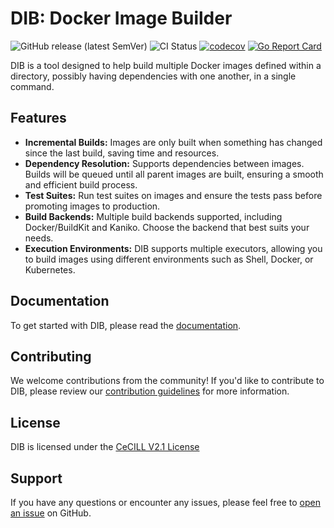 DIB: Docker Image Builder
=========================

![GitHub release (latest SemVer)](https://img.shields.io/github/v/release/radiofrance/dib?sort=semver)
![CI Status](https://img.shields.io/github/actions/workflow/status/radiofrance/dib/ci.yml?label=CI&logo=github-actions&logoColor=fff)
[![codecov](https://codecov.io/gh/radiofrance/dib/branch/main/graph/badge.svg)](https://codecov.io/gh/radiofrance/dib)
[![Go Report Card](https://goreportcard.com/badge/github.com/radiofrance/dib)](https://goreportcard.com/report/github.com/radiofrance/dib)

DIB is a tool designed to help build multiple Docker images defined within a directory, possibly having dependencies
with one another, in a single command.

## Features

- **Incremental Builds:** Images are only built when something has changed since the last build, saving time and resources.
- **Dependency Resolution:** Supports dependencies between images. Builds will be queued until all parent images are built, ensuring a smooth and efficient build process.
- **Test Suites:** Run test suites on images and ensure the tests pass before promoting images to production.
- **Build Backends:** Multiple build backends supported, including Docker/BuildKit and Kaniko. Choose the backend that best suits your needs.
- **Execution Environments:** DIB supports multiple executors, allowing you to build images using different environments such as Shell, Docker, or Kubernetes.

## Documentation

To get started with DIB, please read the [documentation](https://radiofrance.github.io/dib).

## Contributing

We welcome contributions from the community! If you'd like to contribute to DIB, please review our 
[contribution guidelines](https://github.com/radiofrance/dib/blob/main/CONTRIBUTING.md) for more information.

## License

DIB is licensed under the [CeCILL V2.1 License](https://cecill.info/licences/Licence_CeCILL_V2.1-en.txt)

## Support

If you have any questions or encounter any issues, please feel free to 
[open an issue](https://github.com/radiofrance/dib/issues/new/choose) on GitHub.
